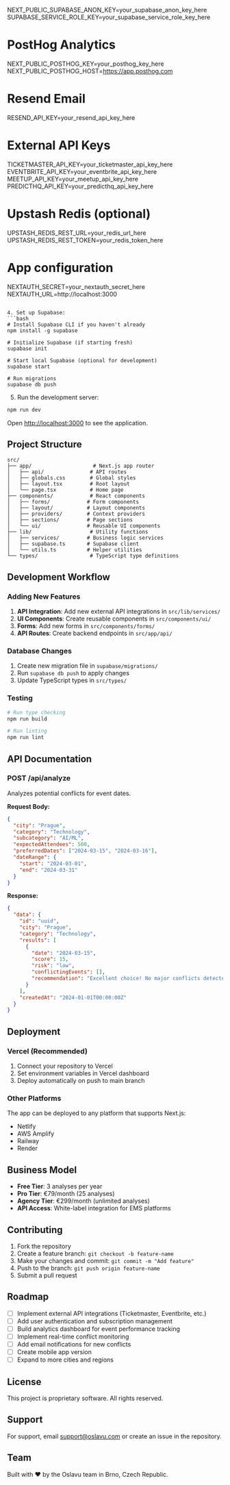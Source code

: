 NEXT_PUBLIC_SUPABASE_ANON_KEY=your_supabase_anon_key_here
SUPABASE_SERVICE_ROLE_KEY=your_supabase_service_role_key_here

# PostHog Analytics
NEXT_PUBLIC_POSTHOG_KEY=your_posthog_key_here
NEXT_PUBLIC_POSTHOG_HOST=https://app.posthog.com

# Resend Email
RESEND_API_KEY=your_resend_api_key_here

# External API Keys
TICKETMASTER_API_KEY=your_ticketmaster_api_key_here
EVENTBRITE_API_KEY=your_eventbrite_api_key_here
MEETUP_API_KEY=your_meetup_api_key_here
PREDICTHQ_API_KEY=your_predicthq_api_key_here

# Upstash Redis (optional)
UPSTASH_REDIS_REST_URL=your_redis_url_here
UPSTASH_REDIS_REST_TOKEN=your_redis_token_here

# App configuration
NEXTAUTH_SECRET=your_nextauth_secret_here
NEXTAUTH_URL=http://localhost:3000
```

4. Set up Supabase:
```bash
# Install Supabase CLI if you haven't already
npm install -g supabase

# Initialize Supabase (if starting fresh)
supabase init

# Start local Supabase (optional for development)
supabase start

# Run migrations
supabase db push
```

5. Run the development server:
```bash
npm run dev
```

Open [http://localhost:3000](http://localhost:3000) to see the application.

## Project Structure

```
src/
├── app/                    # Next.js app router
│   ├── api/               # API routes
│   ├── globals.css        # Global styles
│   ├── layout.tsx         # Root layout
│   └── page.tsx           # Home page
├── components/            # React components
│   ├── forms/            # Form components
│   ├── layout/           # Layout components
│   ├── providers/        # Context providers
│   ├── sections/         # Page sections
│   └── ui/               # Reusable UI components
├── lib/                   # Utility functions
│   ├── services/         # Business logic services
│   ├── supabase.ts       # Supabase client
│   └── utils.ts          # Helper utilities
└── types/                 # TypeScript type definitions
```

## Development Workflow

### Adding New Features

1. **API Integration**: Add new external API integrations in `src/lib/services/`
2. **UI Components**: Create reusable components in `src/components/ui/`
3. **Forms**: Add new forms in `src/components/forms/`
4. **API Routes**: Create backend endpoints in `src/app/api/`

### Database Changes

1. Create new migration file in `supabase/migrations/`
2. Run `supabase db push` to apply changes
3. Update TypeScript types in `src/types/`

### Testing

```bash
# Run type checking
npm run build

# Run linting
npm run lint
```

## API Documentation

### POST /api/analyze

Analyzes potential conflicts for event dates.

**Request Body:**
```json
{
  "city": "Prague",
  "category": "Technology",
  "subcategory": "AI/ML",
  "expectedAttendees": 500,
  "preferredDates": ["2024-03-15", "2024-03-16"],
  "dateRange": {
    "start": "2024-03-01",
    "end": "2024-03-31"
  }
}
```

**Response:**
```json
{
  "data": {
    "id": "uuid",
    "city": "Prague",
    "category": "Technology",
    "results": [
      {
        "date": "2024-03-15",
        "score": 15,
        "risk": "low",
        "conflictingEvents": [],
        "recommendation": "Excellent choice! No major conflicts detected."
      }
    ],
    "createdAt": "2024-01-01T00:00:00Z"
  }
}
```

## Deployment

### Vercel (Recommended)

1. Connect your repository to Vercel
2. Set environment variables in Vercel dashboard
3. Deploy automatically on push to main branch

### Other Platforms

The app can be deployed to any platform that supports Next.js:
- Netlify
- AWS Amplify
- Railway
- Render

## Business Model

- **Free Tier**: 3 analyses per year
- **Pro Tier**: €79/month (25 analyses)
- **Agency Tier**: €299/month (unlimited analyses)
- **API Access**: White-label integration for EMS platforms

## Contributing

1. Fork the repository
2. Create a feature branch: `git checkout -b feature-name`
3. Make your changes and commit: `git commit -m "Add feature"`
4. Push to the branch: `git push origin feature-name`
5. Submit a pull request

## Roadmap

- [ ] Implement external API integrations (Ticketmaster, Eventbrite, etc.)
- [ ] Add user authentication and subscription management
- [ ] Build analytics dashboard for event performance tracking
- [ ] Implement real-time conflict monitoring
- [ ] Add email notifications for new conflicts
- [ ] Create mobile app version
- [ ] Expand to more cities and regions

## License

This project is proprietary software. All rights reserved.

## Support

For support, email support@oslavu.com or create an issue in the repository.

## Team

Built with ❤️ by the Oslavu team in Brno, Czech Republic.